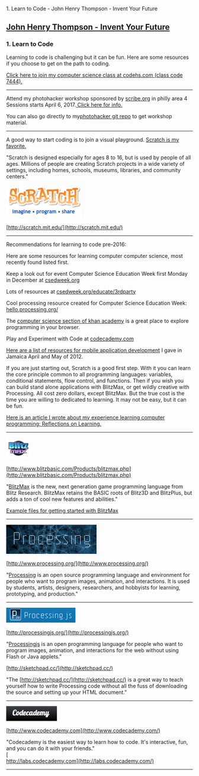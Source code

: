 1\. Learn to Code - John Henry Thompson - Invent Your Future 

[John Henry Thompson - Invent Your Future](index.html)
------------------------------------------------------

    

### 1\. Learn to Code

Learning to code is challenging but it can be fun. Here are some resources if you choose to get on the path to coding.

  

[Click here to join my computer science class at codehs.com (class code 7444).](http://codehs.com/go/7444)

  

* * *

  

Attend my photohacker workshop sponsored by [scribe.org](http://scribe.org/) in philly area 4 Sessions starts April 6, 2017.[ Click here for info.](http://scribe.org/events/youth-learn-hackers-take-control-your-photos)

  

You can also go directly to my[photohacker git repo](https://github.com/jht1900/photohacker) to get workshop material.

  

* * *

A good way to start coding is to join a visual playground. [Scratch is my favorite.](http://scratch.mit.edu/)

  

"Scratch is designed especially for ages 8 to 16, but is used by people of all ages. Millions of people are creating Scratch projects in a wide variety of settings, including homes, schools, museums, libraries, and community centers."

  

![](_/rsrc/1295018001782/learning-to-program/scratch-logo.png)  

[http://scratch.mit.edu/](http://scratch.mit.edu/)  

  

* * *

Recommendations for learning to code pre-2016:

  

Here are some resources for learning computer computer science, most recently found listed first. 

  

Keep a look out for event Computer Science Education Week first Monday in December at [csedweek.org](http://csedweek.org/)  
  
Lots of resources at [csedweek.org/educate/3rdparty](http://csedweek.org/educate/3rdparty)  
  
Cool processing resource created for Computer Science Education Week: [hello.processing.org/](http://hello.processing.org/)  
  
The [computer science section of khan academy](http://www.khanacademy.org/cs) is a great place to explore  programming in your browser.  
  
Play and Experiment with Code at [codecademy.com](http://www.codecademy.com/)  
  
[Here are a list of resources for mobile application development](../www.j4u2.com/breadfruit/index.html) I gave in Jamaica April and May of 2012.  
  

If you are just starting out, Scratch is a good first step. With it you can learn the core principle common to all programming languages: variables, conditional statements, flow control, and functions. Then if you wish you can build stand alone applications with BlitzMax, or get wildly creative with Processing. All cost zero dollars, except BlitzMax. But the true cost is the time you are willing to dedicated to learning. It may not be easy, but it can be fun.  
  
[Here is an article I wrote about my experience learning computer programming: Reflections on Learning.](the-art-of-learning/reflections.html)  

  

* * *

  

[![](_/rsrc/1295018101864/learning-to-program/blitzmax-logo.png)](http://www.blitzbasic.com/Products/blitzmax.php)

  

[http://www.blitzbasic.com/Products/blitzmax.php](http://www.blitzbasic.com/Products/blitzmax.php)

"[BlitzMax](http://www.blitzbasic.com/Products/blitzmax.php) is the new, next generation game programming language from Blitz Research. BlitzMax retains the BASIC roots of Blitz3D and BlitzPlus, but adds a ton of cool new features and abilities."

  
[Example files for getting started with BlitzMax](https://github.com/jht1900/BlitzMax-Kickstart)  
  

* * *

  

[![](_/rsrc/1295018136175/learning-to-program/processing-logo.png)](http://www.blitzbasic.com/Products/blitzmax.php)

  

[http://www.processing.org/](http://www.processing.org/)

"[Processing](http://processing.org/) is an open source programming language and environment for people who want to program images, animation, and interactions. It is used by students, artists, designers, researchers, and hobbyists for learning, prototyping, and production."

  

* * *

  

[![](_/rsrc/1295018169988/learning-to-program/processing-js.png)](http://www.blitzbasic.com/Products/blitzmax.php)

  

[http://processingjs.org/](http://processingjs.org/)

"[Processingjs](http://processingjs.org/) is an open programming language for people who want to program images, animation, and interactions for the web without using Flash or Java applets."

  
[http://sketchpad.cc/](http://sketchpad.cc/)

"The [http://sketchpad.cc/](http://sketchpad.cc/) is a great way to teach yourself how to write Processing code without all the fuss of downloading the source and setting up your HTML document."  

* * *

[![](_/rsrc/1325242193071/learning-to-program/codeacademy.png)](http://www.codecademy.com)

  
[http://www.codecademy.com](http://www.codecademy.com/)  

  
"Codecademy is the easiest way to learn how to code. It's interactive, fun, and you can do it with your friends."  
[  
http://labs.codecademy.com](http://labs.codecademy.com/)  
  

* * *

  

  

  

